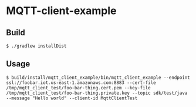 # MQTT-client-example

## Build

```
$ ./gradlew installDist
```

## Usage

```
$ build/install/mqtt_client_example/bin/mqtt_client_example --endpoint ssl://foobar.iot.us-east-1.amazonaws.com:8883 --cert-file /tmp/mqtt_client_test/foo-bar-thing.cert.pem --key-file /tmp/mqtt_client_test/foo-bar-thing.private.key --topic sdk/test/java --message "Hello world" --client-id MqttClientTest
```
